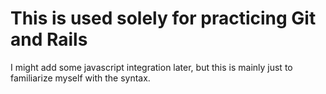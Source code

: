 <h1>This is used solely for practicing Git and Rails</h1>

I might add some javascript integration later, but this is mainly just to familiarize myself with the syntax.

